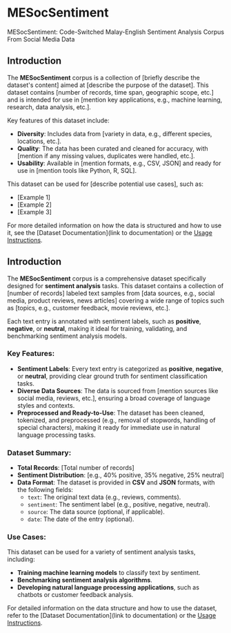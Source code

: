 # MESocSentiment
MESocSentiment: Code-Switched Malay-English Sentiment Analysis Corpus From Social Media Data  
## Introduction

The **MESocSentiment** corpus is a collection of [briefly describe the dataset's content] aimed at [describe the purpose of the dataset]. This dataset contains [number of records, time span, geographic scope, etc.] and is intended for use in [mention key applications, e.g., machine learning, research, data analysis, etc.].

Key features of this dataset include:
- **Diversity**: Includes data from [variety in data, e.g., different species, locations, etc.].
- **Quality**: The data has been curated and cleaned for accuracy, with [mention if any missing values, duplicates were handled, etc.].
- **Usability**: Available in [mention formats, e.g., CSV, JSON] and ready for use in [mention tools like Python, R, SQL].

This dataset can be used for [describe potential use cases], such as:
- [Example 1]
- [Example 2]
- [Example 3]

For more detailed information on how the data is structured and how to use it, see the [Dataset Documentation](link to documentation) or the [Usage Instructions](#usage).

## Introduction

The **MESocSentiment** corpus is a comprehensive dataset specifically designed for **sentiment analysis** tasks. This dataset contains a collection of [number of records] labeled text samples from [data sources, e.g., social media, product reviews, news articles] covering a wide range of topics such as [topics, e.g., customer feedback, movie reviews, etc.]. 

Each text entry is annotated with sentiment labels, such as **positive**, **negative**, or **neutral**, making it ideal for training, validating, and benchmarking sentiment analysis models.

### Key Features:
- **Sentiment Labels**: Every text entry is categorized as **positive**, **negative**, or **neutral**, providing clear ground truth for sentiment classification tasks.
- **Diverse Data Sources**: The data is sourced from [mention sources like social media, reviews, etc.], ensuring a broad coverage of language styles and contexts.
- **Preprocessed and Ready-to-Use**: The dataset has been cleaned, tokenized, and preprocessed (e.g., removal of stopwords, handling of special characters), making it ready for immediate use in natural language processing tasks.

### Dataset Summary:
- **Total Records**: [Total number of records]
- **Sentiment Distribution**: [e.g., 40% positive, 35% negative, 25% neutral]
- **Data Format**: The dataset is provided in **CSV** and **JSON** formats, with the following fields:
  - `text`: The original text data (e.g., reviews, comments).
  - `sentiment`: The sentiment label (e.g., positive, negative, neutral).
  - `source`: The data source (optional, if applicable).
  - `date`: The date of the entry (optional).

### Use Cases:
This dataset can be used for a variety of sentiment analysis tasks, including:
- **Training machine learning models** to classify text by sentiment.
- **Benchmarking sentiment analysis algorithms**.
- **Developing natural language processing applications**, such as chatbots or customer feedback analysis.

For detailed information on the data structure and how to use the dataset, refer to the [Dataset Documentation](link to documentation) or the [Usage Instructions](#usage).
